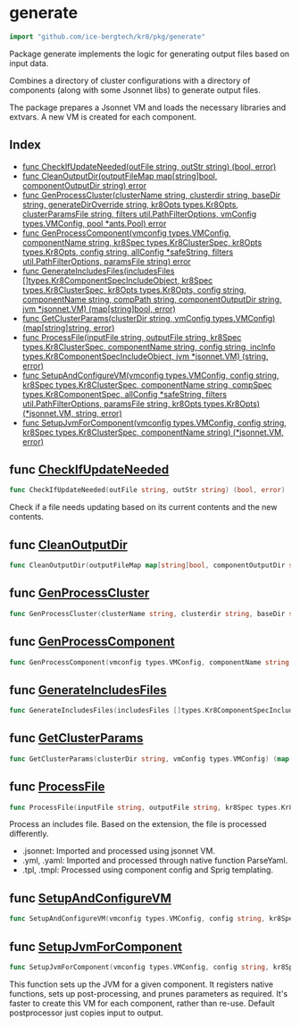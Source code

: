 # generate

```go
import "github.com/ice-bergtech/kr8/pkg/generate"
```

Package generate implements the logic for generating output files based on input data.

Combines a directory of cluster configurations with a directory of components \(along with some Jsonnet libs\) to generate output files.

The package prepares a Jsonnet VM and loads the necessary libraries and extvars. A new VM is created for each component.

## Index

- [func CheckIfUpdateNeeded\(outFile string, outStr string\) \(bool, error\)](<#CheckIfUpdateNeeded>)
- [func CleanOutputDir\(outputFileMap map\[string\]bool, componentOutputDir string\) error](<#CleanOutputDir>)
- [func GenProcessCluster\(clusterName string, clusterdir string, baseDir string, generateDirOverride string, kr8Opts types.Kr8Opts, clusterParamsFile string, filters util.PathFilterOptions, vmConfig types.VMConfig, pool \*ants.Pool\) error](<#GenProcessCluster>)
- [func GenProcessComponent\(vmconfig types.VMConfig, componentName string, kr8Spec types.Kr8ClusterSpec, kr8Opts types.Kr8Opts, config string, allConfig \*safeString, filters util.PathFilterOptions, paramsFile string\) error](<#GenProcessComponent>)
- [func GenerateIncludesFiles\(includesFiles \[\]types.Kr8ComponentSpecIncludeObject, kr8Spec types.Kr8ClusterSpec, kr8Opts types.Kr8Opts, config string, componentName string, compPath string, componentOutputDir string, jvm \*jsonnet.VM\) \(map\[string\]bool, error\)](<#GenerateIncludesFiles>)
- [func GetClusterParams\(clusterDir string, vmConfig types.VMConfig\) \(map\[string\]string, error\)](<#GetClusterParams>)
- [func ProcessFile\(inputFile string, outputFile string, kr8Spec types.Kr8ClusterSpec, componentName string, config string, incInfo types.Kr8ComponentSpecIncludeObject, jvm \*jsonnet.VM\) \(string, error\)](<#ProcessFile>)
- [func SetupAndConfigureVM\(vmconfig types.VMConfig, config string, kr8Spec types.Kr8ClusterSpec, componentName string, compSpec types.Kr8ComponentSpec, allConfig \*safeString, filters util.PathFilterOptions, paramsFile string, kr8Opts types.Kr8Opts\) \(\*jsonnet.VM, string, error\)](<#SetupAndConfigureVM>)
- [func SetupJvmForComponent\(vmconfig types.VMConfig, config string, kr8Spec types.Kr8ClusterSpec, componentName string\) \(\*jsonnet.VM, error\)](<#SetupJvmForComponent>)


<a name="CheckIfUpdateNeeded"></a>
## func [CheckIfUpdateNeeded](<https://github.com:icebergtech/kr8/blob/main/pkg/generate/file_system.go#L69>)

```go
func CheckIfUpdateNeeded(outFile string, outStr string) (bool, error)
```

Check if a file needs updating based on its current contents and the new contents.

<a name="CleanOutputDir"></a>
## func [CleanOutputDir](<https://github.com:icebergtech/kr8/blob/main/pkg/generate/file_system.go#L13>)

```go
func CleanOutputDir(outputFileMap map[string]bool, componentOutputDir string) error
```



<a name="GenProcessCluster"></a>
## func [GenProcessCluster](<https://github.com:icebergtech/kr8/blob/main/pkg/generate/generate.go#L322-L332>)

```go
func GenProcessCluster(clusterName string, clusterdir string, baseDir string, generateDirOverride string, kr8Opts types.Kr8Opts, clusterParamsFile string, filters util.PathFilterOptions, vmConfig types.VMConfig, pool *ants.Pool) error
```



<a name="GenProcessComponent"></a>
## func [GenProcessComponent](<https://github.com:icebergtech/kr8/blob/main/pkg/generate/generate.go#L110-L119>)

```go
func GenProcessComponent(vmconfig types.VMConfig, componentName string, kr8Spec types.Kr8ClusterSpec, kr8Opts types.Kr8Opts, config string, allConfig *safeString, filters util.PathFilterOptions, paramsFile string) error
```



<a name="GenerateIncludesFiles"></a>
## func [GenerateIncludesFiles](<https://github.com:icebergtech/kr8/blob/main/pkg/generate/generate.go#L279-L288>)

```go
func GenerateIncludesFiles(includesFiles []types.Kr8ComponentSpecIncludeObject, kr8Spec types.Kr8ClusterSpec, kr8Opts types.Kr8Opts, config string, componentName string, compPath string, componentOutputDir string, jvm *jsonnet.VM) (map[string]bool, error)
```



<a name="GetClusterParams"></a>
## func [GetClusterParams](<https://github.com:icebergtech/kr8/blob/main/pkg/generate/generate.go#L40>)

```go
func GetClusterParams(clusterDir string, vmConfig types.VMConfig) (map[string]string, error)
```



<a name="ProcessFile"></a>
## func [ProcessFile](<https://github.com:icebergtech/kr8/blob/main/pkg/generate/file_processing.go#L72-L80>)

```go
func ProcessFile(inputFile string, outputFile string, kr8Spec types.Kr8ClusterSpec, componentName string, config string, incInfo types.Kr8ComponentSpecIncludeObject, jvm *jsonnet.VM) (string, error)
```

Process an includes file. Based on the extension, the file is processed differently.

- .jsonnet: Imported and processed using jsonnet VM.
- .yml, .yaml: Imported and processed through native function ParseYaml.
- .tpl, .tmpl: Processed using component config and Sprig templating.

<a name="SetupAndConfigureVM"></a>
## func [SetupAndConfigureVM](<https://github.com:icebergtech/kr8/blob/main/pkg/generate/generate.go#L178-L188>)

```go
func SetupAndConfigureVM(vmconfig types.VMConfig, config string, kr8Spec types.Kr8ClusterSpec, componentName string, compSpec types.Kr8ComponentSpec, allConfig *safeString, filters util.PathFilterOptions, paramsFile string, kr8Opts types.Kr8Opts) (*jsonnet.VM, string, error)
```



<a name="SetupJvmForComponent"></a>
## func [SetupJvmForComponent](<https://github.com:icebergtech/kr8/blob/main/pkg/generate/vm_helpers.go#L20-L25>)

```go
func SetupJvmForComponent(vmconfig types.VMConfig, config string, kr8Spec types.Kr8ClusterSpec, componentName string) (*jsonnet.VM, error)
```

This function sets up the JVM for a given component. It registers native functions, sets up post\-processing, and prunes parameters as required. It's faster to create this VM for each component, rather than re\-use. Default postprocessor just copies input to output.